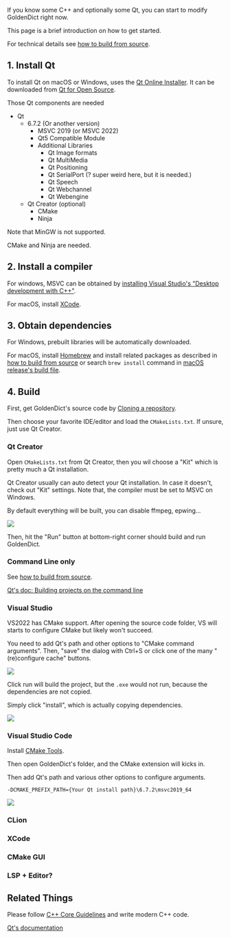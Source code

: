 If you know some C++ and optionally some Qt, you can start to modify GoldenDict right now.

This page is a brief introduction on how to get started.

For technical details see [how to build from source](howto/build_from_source.md).

## 1. Install Qt

To install Qt on macOS or Windows, uses the [Qt Online Installer](https://doc.qt.io/qt-6/get-and-install-qt.html). It can be downloaded from [Qt for Open Source](https://www.qt.io/download-open-source).

Those Qt components are needed

+ Qt
  + 6.7.2 (Or another version)
    + MSVC 2019 (or MSVC 2022)
    + Qt5 Compatible Module
    + Additional Libraries
      + Qt Image formats
      + Qt MultiMedia
      + Qt Positioning
      + Qt SerialPort (? super weird here, but it is needed.)
      + Qt Speech
      + Qt Webchannel
      + Qt Webengine
  + Qt Creator (optional)
    + CMake
    + Ninja

Note that MinGW is not supported.

CMake and Ninja are needed.

## 2. Install a compiler

For windows, MSVC can be obtained by [installing Visual Studio's "Desktop development with C++"](https://learn.microsoft.com/cpp/build/vscpp-step-0-installation).

For macOS, install [XCode](https://developer.apple.com/xcode/).

## 3. Obtain dependencies

For Windows, prebuilt libraries will be automatically downloaded.

For macOS, install [Homebrew](https://brew.sh/) and install related packages as described in [how to build from source](howto/build_from_source.md) or search `brew install` command in [macOS release's build file](https://github.com/xiaoyifang/goldendict-ng/blob/staged/.github/workflows/release-macos-homebrew.yml).

## 4. Build

First, get GoldenDict's source code by [Cloning a repository](https://docs.github.com/repositories/creating-and-managing-repositories/cloning-a-repository).

Then choose your favorite IDE/editor and load the `CMakeLists.txt`. If unsure, just use Qt Creator.

### Qt Creator

Open `CMakeLists.txt` from Qt Creator, then you wil choose a "Kit" which is pretty much a Qt installation.

Qt Creator usually can auto detect your Qt installation. In case it doesn't, check out "Kit" settings. Note that, the compiler must be set to MSVC on Windows.

By default everything will be built, you can disable ffmpeg, epwing...

![](https://github.com/xiaoyifang/goldendict-ng/assets/20123683/49f6a85e-50ec-4467-b0e4-cf088d218053)

Then, hit the "Run" button at bottom-right corner should build and run GoldenDict.

### Command Line only
See [how to build from source](howto/build_from_source.md).

[Qt's doc: Building projects on the command line](https://doc.qt.io/qt-6/cmake-build-on-cmdline.html)

### Visual Studio
VS2022 has CMake support. After opening the source code folder, VS will starts to configure CMake but likely won't succeed.

You need to add Qt's path and other options to "CMake command arguments". Then, "save" the dialog with Ctrl+S or click one of the many "(re)configure cache" buttons.

![](https://github.com/xiaoyifang/goldendict-ng/assets/20123683/33a52c52-2e8a-4b8c-bb05-4a753f95ff7e)

Click run will build the project, but the `.exe` would not run, because the dependencies are not copied.

Simply click "install", which is actually copying dependencies.

![](https://github.com/xiaoyifang/goldendict-ng/assets/20123683/02e843b1-0842-445c-919c-75618346aaaf)

### Visual Studio Code

Install [CMake Tools](https://marketplace.visualstudio.com/items?itemName=ms-vscode.cmake-tools).

Then open GoldenDict's folder, and the CMake extension will kicks in.

Then add Qt's path and various other options to configure arguments.

```
-DCMAKE_PREFIX_PATH={Your Qt install path}\6.7.2\msvc2019_64
```

![](https://github.com/xiaoyifang/goldendict-ng/assets/20123683/bd87155e-2e61-41d5-81e2-7bfb1f13c4c4)

### CLion
### XCode
### CMake GUI
### LSP + Editor?

## Related Things

Please follow [C++ Core Guidelines](https://isocpp.github.io/CppCoreGuidelines/CppCoreGuidelines) and write modern C++ code.

[Qt's documentation](https://doc.qt.io/)
